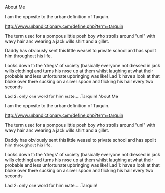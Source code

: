 About Me

I am the opposite to the urban definition of Tarquin.

http://www.urbandictionary.com/define.php?term=tarquin

The term used for a pompous little posh boy who strolls around "uni" with wavy hair and wearing a jack wills shirt and a gillet.

Daddy has obviously sent this little weasel to private school and has spoilt him throughout his life.

Looks down to the 'dregs' of society (basically everyone not dressed in jack wills clothing) and turns his nose up at them whilst laughing at what their probable and less unfortunate upbringing was like!
Lad 1: have a look at that bloke over there sucking on a silver spoon and flicking his hair every two seconds

Lad 2: only one word for him mate.....Tarquin!
About Me

I am the opposite to the urban definition of Tarquin.

http://www.urbandictionary.com/define.php?term=tarquin

The term used for a pompous little posh boy who strolls around "uni" with wavy hair and wearing a jack wills shirt and a gillet.

Daddy has obviously sent this little weasel to private school and has spoilt him throughout his life.

Looks down to the 'dregs' of society (basically everyone not dressed in jack wills clothing) and turns his nose up at them whilst laughing at what their probable and less unfortunate upbringing was like!
Lad 1: have a look at that bloke over there sucking on a silver spoon and flicking his hair every two seconds

Lad 2: only one word for him mate.....Tarquin!
